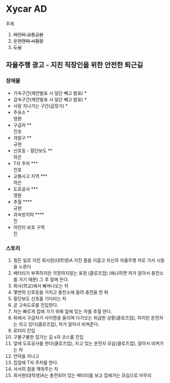 <h1>Xycar AD</h1>
  
  주제
  1. ~~어린이 교통공원~~
  2. ~~운전면허 시험장~~
  3. ~~도심~~

  <h2>자율주행 광고 - 지친 직장인을 위한 안전한 퇴근길</h2>

  <h3>장애물</h3>
  <ul>
<li>가속구간(제안발표 시 일단 빼고 발표) *</li> 
<li>감속구간(제안발표 시 일단 빼고 발표) *</li>
<li>사람 지나가는 구간(급정거) *</li>
  
<li>주유소 *</li> 영환
<li>구급차 **</li> 진호
<li>개찰구 **</li> 규현
<li>신호등 - 횡단보도 **</li> 하은
<li>T자 주차 ***</li> 진호
<li>교통사고 지역 ***</li> 하은
<li>도로공사 ***</li> 영환
<li>추월 ****</li> 규현
<li>과속방지턱 ****</li> 진
<li>어린이 보호 구역</li> 진
  </ul>
  
  <h3>스토리</h3>
  
  1. 힘든 일로 지친 회사원(대학생)A 지친 몸을 이끌고 자신의 자율주행 차로 가서 시동을 누른다
  2. 배터리가 부족하지만 걱정하지않는 표정 (클로즈업) (왜냐하면 차가 알아서 충전소를 가기 때문) 그 후 잠에 든다.
  3. 회사(학교)에서 빠져나오는 차
  4. 몇번의 신호등을 거치고 충전소에 들려 충전을 한 뒤
  5. 휭단보도 신호를 기다리는 차
  6. 곧 고속도로를 진입한다.
  7. 차는 빠르게 집에 가기 위해 앞에 있는 차를 추월 한다.
  8. 뒤에서 구급차가 사이렌을 울리며 다가오는 위급한 상황(클로즈업), 하지만 운전자는 자고 있다(클로즈업), 차가 알아서 비켜준다.
  9. 로터리 진입
  10. 구불구불한 집가는 길 s자 코스를 진입
  11. 앞에 도로공사를 한다(클로즈업), 자고 있는 운전자 모습(클로즈업), 알아서 비켜가는 차
  12. 언덕을 지나고
  13. 집앞에 T자 주차를 한다.
  14. 서서히 잠을 깨워주는 차 
  15. 회사원(대학생)A는 충전되어 있는 배터리를 보고 집에가는 모습으로 마무리

